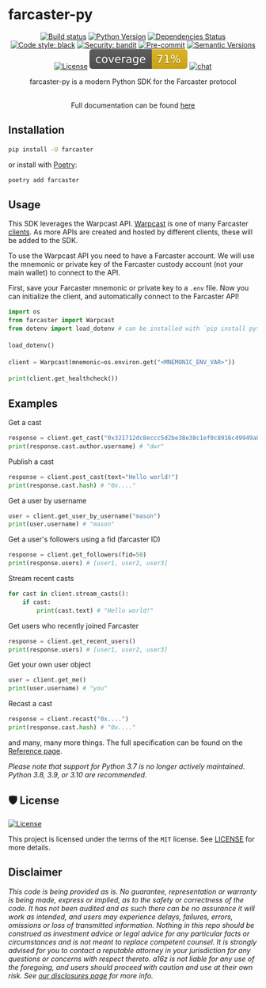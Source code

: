 # farcaster-py

<div align="center">

[![Build status](https://github.com/a16z/farcaster-py/workflows/build/badge.svg?branch=main&event=push)](https://github.com/a16z/farcaster-py/actions?query=workflow%3Abuild)
[![Python Version](https://img.shields.io/pypi/pyversions/farcaster.svg)](https://pypi.org/project/farcaster/)
[![Dependencies Status](https://img.shields.io/badge/dependencies-up%20to%20date-brightgreen.svg)](https://github.com/a16z/farcaster-py/pulls?utf8=%E2%9C%93&q=is%3Apr%20author%3Aapp%2Fdependabot)
[![Code style: black](https://img.shields.io/badge/code%20style-black-000000.svg)](https://github.com/psf/black)
[![Security: bandit](https://img.shields.io/badge/security-bandit-green.svg)](https://github.com/PyCQA/bandit)
[![Pre-commit](https://img.shields.io/badge/pre--commit-enabled-brightgreen?logo=pre-commit&logoColor=white)](https://github.com/a16z/farcaster-py/blob/master/.pre-commit-config.yaml)
[![Semantic Versions](https://img.shields.io/badge/%20%20%F0%9F%93%A6%F0%9F%9A%80-semantic--versions-e10079.svg)](https://github.com/a16z/farcaster-py/releases)
[![License](https://img.shields.io/github/license/a16z/farcaster-py)](https://github.com/a16z/farcaster-py/blob/main/LICENSE)
![Coverage Report](assets/images/coverage.svg)
[![chat](https://img.shields.io/badge/chat-telegram-blue)](https://t.me/+aW_ucWeBVUZiNThh)

farcaster-py is a modern Python SDK for the Farcaster protocol<br></br>

Full documentation can be found [here](https://a16z.github.io/farcaster-py)

</div>

## Installation

```bash
pip install -U farcaster
```

or install with [Poetry](https://python-poetry.org/):

```bash
poetry add farcaster
```

## Usage

This SDK leverages the Warpcast API. [Warpcast](https://warpcast.com/) is one of many Farcaster [clients](https://github.com/a16z/awesome-farcaster#clients). As more APIs are created and hosted by different clients, these will be added to the SDK.

To use the Warpcast API you need to have a Farcaster account. We will use the mnemonic or private key of the Farcaster custody account (not your main wallet) to connect to the API.

First, save your Farcaster mnemonic or private key to a `.env` file. Now you can initialize the client, and automatically connect to the Farcaster API!

```python
import os
from farcaster import Warpcast
from dotenv import load_dotenv # can be installed with `pip install python-dotenv`

load_dotenv()

client = Warpcast(mnemonic=os.environ.get("<MNEMONIC_ENV_VAR>"))

print(client.get_healthcheck())
```

## Examples

Get a cast

```python
response = client.get_cast("0x321712dc8eccc5d2be38e38c1ef0c8916c49949a80ffe20ec5752bb23ea4d86f")
print(response.cast.author.username) # "dwr"
```

Publish a cast

```python
response = client.post_cast(text="Hello world!")
print(response.cast.hash) # "0x...."
```

Get a user by username

```python
user = client.get_user_by_username("mason")
print(user.username) # "mason"
```

Get a user's followers using a fid (farcaster ID)

```python
response = client.get_followers(fid=50)
print(response.users) # [user1, user2, user3]
```

Stream recent casts

```python
for cast in client.stream_casts():
    if cast:
        print(cast.text) # "Hello world!"
```

Get users who recently joined Farcaster

```python
response = client.get_recent_users()
print(response.users) # [user1, user2, user3]
```

Get your own user object

```python
user = client.get_me()
print(user.username) # "you"
```

Recast a cast

```python
response = client.recast("0x....")
print(response.cast.hash) # "0x...."
```

and many, many more things. The full specification can be found on the [Reference page](https://a16z.github.io/farcaster-py/reference).

*Please note that support for Python 3.7 is no longer actively maintained. Python 3.8, 3.9, or 3.10 are recommended.*
## 🛡 License

[![License](https://img.shields.io/github/license/a16z/farcaster-py)](https://github.com/a16z/farcaster-py/blob/main/LICENSE)

This project is licensed under the terms of the `MIT` license. See [LICENSE](https://github.com/a16z/farcaster-py/blob/main/LICENSE) for more details.

## Disclaimer

_This code is being provided as is. No guarantee, representation or warranty is being made, express or implied, as to the safety or correctness of the code. It has not been audited and as such there can be no assurance it will work as intended, and users may experience delays, failures, errors, omissions or loss of transmitted information. Nothing in this repo should be construed as investment advice or legal advice for any particular facts or circumstances and is not meant to replace competent counsel. It is strongly advised for you to contact a reputable attorney in your jurisdiction for any questions or concerns with respect thereto. a16z is not liable for any use of the foregoing, and users should proceed with caution and use at their own risk. See [our disclosures page](https://a16z.com/disclosures) for more info._
